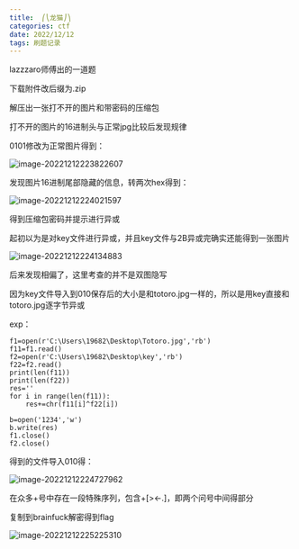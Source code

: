 ```yaml
---
title:  ⎛⎝龙猫⎠⎞
categories: ctf
date: 2022/12/12
tags: 刷题记录
---
```

lazzzaro师傅出的一道题

下载附件改后缀为.zip

解压出一张打不开的图片和带密码的压缩包

打不开的图片的16进制头与正常jpg比较后发现规律

0101修改为正常图片得到：

![image-20221212223822607](https://picture-1312836458.cos.ap-beijing.myqcloud.com/img/image-20221212223822607.png)

发现图片16进制尾部隐藏的信息，转两次hex得到：

![image-20221212224021597](https://picture-1312836458.cos.ap-beijing.myqcloud.com/img/image-20221212224021597.png)

得到压缩包密码并提示进行异或

起初以为是对key文件进行异或，并且key文件与2B异或完确实还能得到一张图片

![image-20221212224134883](https://picture-1312836458.cos.ap-beijing.myqcloud.com/img/image-20221212224134883.png)

后来发现相偏了，这里考查的并不是双图隐写

因为key文件导入到010保存后的大小是和totoro.jpg一样的，所以是用key直接和totoro.jpg逐字节异或

exp：

```she
f1=open(r'C:\Users\19682\Desktop\Totoro.jpg','rb')
f11=f1.read()
f2=open(r'C:\Users\19682\Desktop\key','rb')
f22=f2.read()
print(len(f11))
print(len(f22))
res=''
for i in range(len(f11)):
    res+=chr(f11[i]^f22[i])

b=open('1234','w')
b.write(res)
f1.close()
f2.close()
```

得到的文件导入010得：

![image-20221212224727962](https://picture-1312836458.cos.ap-beijing.myqcloud.com/img/image-20221212224727962.png)

在众多+号中存在一段特殊序列，包含+[><-.]，即两个问号中间得部分

复制到brainfuck解密得到flag

![image-20221212225225310](https://picture-1312836458.cos.ap-beijing.myqcloud.com/img/image-20221212225225310.png)

